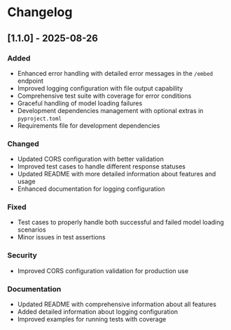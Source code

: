# Changelog

## [1.1.0] - 2025-08-26

### Added
- Enhanced error handling with detailed error messages in the `/embed` endpoint
- Improved logging configuration with file output capability
- Comprehensive test suite with coverage for error conditions
- Graceful handling of model loading failures
- Development dependencies management with optional extras in `pyproject.toml`
- Requirements file for development dependencies

### Changed
- Updated CORS configuration with better validation
- Improved test cases to handle different response statuses
- Updated README with more detailed information about features and usage
- Enhanced documentation for logging configuration

### Fixed
- Test cases to properly handle both successful and failed model loading scenarios
- Minor issues in test assertions

### Security
- Improved CORS configuration validation for production use

### Documentation
- Updated README with comprehensive information about all features
- Added detailed information about logging configuration
- Improved examples for running tests with coverage
